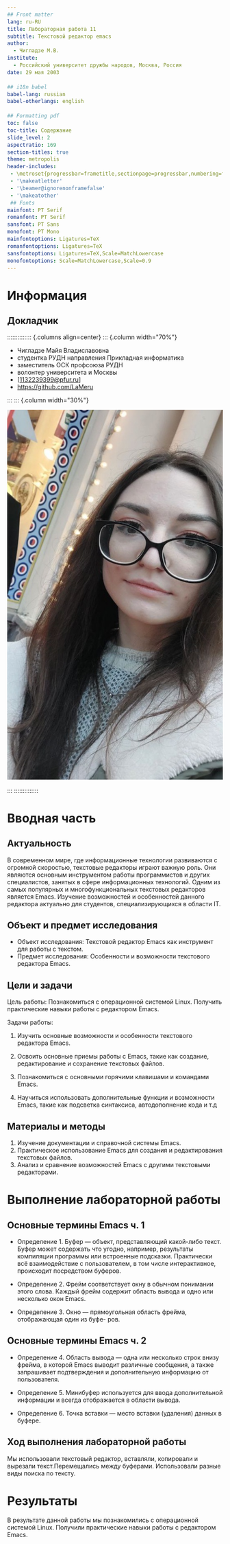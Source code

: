 ```yaml
---
## Front matter
lang: ru-RU
title: Лабораторная работа 11
subtitle: Текстовой редактор emacs
author:
  - Чигладзе М.В.
institute:
  - Российский университет дружбы народов, Москва, Россия
date: 29 мая 2003

## i18n babel
babel-lang: russian
babel-otherlangs: english

## Formatting pdf
toc: false
toc-title: Содержание
slide_level: 2
aspectratio: 169
section-titles: true
theme: metropolis
header-includes:
 - \metroset{progressbar=frametitle,sectionpage=progressbar,numbering=fraction}
 - '\makeatletter'
 - '\beamer@ignorenonframefalse'
 - '\makeatother'
 ## Fonts
mainfont: PT Serif
romanfont: PT Serif
sansfont: PT Sans
monofont: PT Mono
mainfontoptions: Ligatures=TeX
romanfontoptions: Ligatures=TeX
sansfontoptions: Ligatures=TeX,Scale=MatchLowercase
monofontoptions: Scale=MatchLowercase,Scale=0.9
---
```


# Информация


## Докладчик

:::::::::::::: {.columns align=center}
::: {.column width="70%"}

  * Чигладзе Майя Владиславовна
  * студентка РУДН направления Прикладная информатика
  * заместитель ОСК профсоюза РУДН
  * волонтер университета и Москвы
  * [1132239399@pfur.ru]
  * <https://github.com/LaMeru>

:::
::: {.column width="30%"}

![](./image/IMG_20240129_120520_416.jpg)

:::
::::::::::::::

# Вводная часть


## Актуальность

 В современном мире, где информационные технологии развиваются с огромной скоростью, текстовые редакторы играют важную роль. Они являются основным инструментом работы программистов и других специалистов, занятых в сфере информационных технологий. Одним из самых популярных и многофункциональных текстовых редакторов является Emacs. Изучение возможностей и особенностей данного редактора актуально для студентов, специализирующихся в области IT.

## Объект и предмет исследования

 - Объект исследования: Текстовой редактор Emacs как инструмент для работы с текстом.
 - Предмет исследования:  Особенности и возможности текстового редактора Emacs.

## Цели и задачи

Цель работы: Познакомиться с операционной системой Linux. Получить практические навыки работы с редактором Emacs.

Задачи работы:

1. Изучить основные возможности и особенности текстового редактора Emacs. 

2. Освоить основные приемы работы с Emacs, такие как создание, редактирование и сохранение текстовых файлов. 

3. Познакомиться с основными горячими клавишами и командами Emacs. 

4. Научиться использовать дополнительные функции и возможности Emacs, такие как подсветка синтаксиса, автодополнение кода и т.д

## Материалы и методы

1. Изучение документации и справочной системы Emacs. 
2. Практическое использование Emacs для создания и редактирования текстовых файлов. 
3. Анализ и сравнение возможностей Emacs с другими текстовыми редакторами.

# Выполнение лабораторной работы

## Основные термины Emacs ч. 1

- Определение 1. Буфер — объект, представляющий какой-либо текст.
Буфер может содержать что угодно, например, результаты компиляции программы
или встроенные подсказки. Практически всё взаимодействие с пользователем, в том
числе интерактивное, происходит посредством буферов.

 - Определение 2. Фрейм соответствует окну в обычном понимании этого слова. Каждый
фрейм содержит область вывода и одно или несколько окон Emacs.

 - Определение 3. Окно — прямоугольная область фрейма, отображающая один из буфе-
ров.

## Основные термины Emacs ч. 2

- Определение 4. Область вывода — одна или несколько строк внизу фрейма, в которой
Emacs выводит различные сообщения, а также запрашивает подтверждения и дополнительную информацию от пользователя.

- Определение 5. Минибуфер используется для ввода дополнительной информации и всегда отображается в области вывода.

- Определение 6. Точка вставки — место вставки (удаления) данных в буфере.


## Ход выполнения лабораторной работы

Мы использовали текстовый редактор, вставляли, копировали и вырезали текст.Перемещались между буферами. Использовали разные виды поиска по тексту.

# Результаты

В результате данной работы мы познакомились с операционной системой Linux. Получили практические навыки работы с редактором Emacs.
